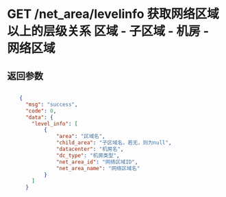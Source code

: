 # GET  /net_area/levelinfo 获取网络区域以上的层级关系  区域 - 子区域 - 机房 - 网络区域


## 返回参数
```json

	{
	  "msg": "success",
	  "code": 0,
	  "data": {
        "level_info": [
            {
                "area": "区域名",
                "child_area": "子区域名，若无，则为null",
                "datacenter": "机房名",
                "dc_type": "机房类型",
                "net_area_id": "网络区域ID",
                "net_area_name": "网络区域名"
            }
        ]
      }

```
